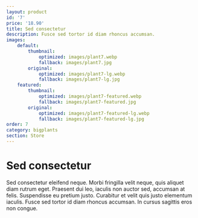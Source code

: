 ```yaml
---
layout: product
id: '7'
price: '18.90'
title: Sed consectetur
description: Fusce sed tortor id diam rhoncus accumsan.
images:
    default:
        thumbnail:
            optimized: images/plant7.webp
            fallback: images/plant7.jpg
        original:
            optimized: images/plant7-lg.webp
            fallback: images/plant7-lg.jpg
    featured: 
        thumbnail:
            optimized: images/plant7-featured.webp
            fallback: images/plant7-featured.jpg
        original:
            optimized: images/plant7-featured-lg.webp
            fallback: images/plant7-featured-lg.jpg
order: 7
category: bigplants
section: Store
---
```


# Sed consectetur

Sed consectetur eleifend neque. Morbi fringilla velit neque, quis aliquet diam rutrum eget. Praesent dui leo, iaculis non auctor sed, accumsan at felis. Suspendisse eu pretium justo. Curabitur et velit quis justo elementum iaculis. Fusce sed tortor id diam rhoncus accumsan. In cursus sagittis eros non congue.
